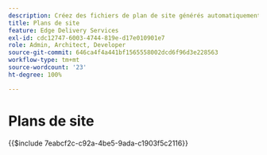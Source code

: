 ```yaml
---
description: Créez des fichiers de plan de site générés automatiquement à référencer depuis votre fichier « robots.txt ». Cela facilite l’optimisation du moteur de recherche et la découverte de nouveau contenu.
title: Plans de site
feature: Edge Delivery Services
exl-id: cdc12747-6003-4744-819e-d17e010901e7
role: Admin, Architect, Developer
source-git-commit: 646ca4f4a441bf1565558002dcd6f96d3e228563
workflow-type: tm+mt
source-wordcount: '23'
ht-degree: 100%

---
```


# Plans de site

{{$include 7eabcf2c-c92a-4be5-9ada-c1903f5c2116}}

